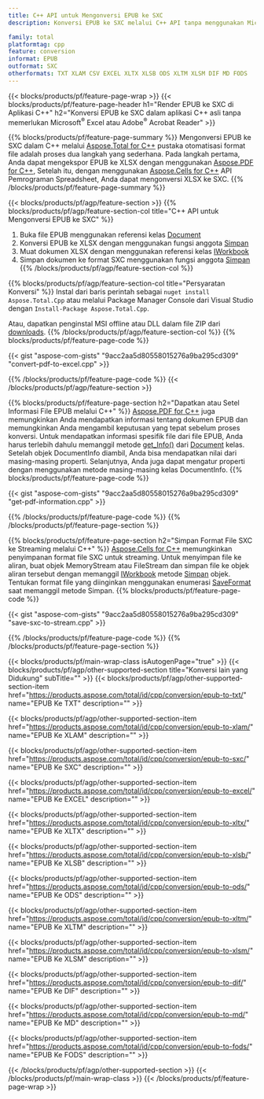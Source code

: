 ```yaml
---
title: C++ API untuk Mengonversi EPUB ke SXC
description: Konversi EPUB ke SXC melalui C++ API tanpa menggunakan Microsoft Excel atau Adobe Reader

family: total
platformtag: cpp
feature: conversion
informat: EPUB
outformat: SXC
otherformats: TXT XLAM CSV EXCEL XLTX XLSB ODS XLTM XLSM DIF MD FODS
---
```

{{< blocks/products/pf/feature-page-wrap >}}
{{< blocks/products/pf/feature-page-header h1="Render EPUB ke SXC di Aplikasi C++" h2="Konversi EPUB ke SXC dalam aplikasi C++ asli tanpa memerlukan Microsoft<sup>&reg;</sup> Excel atau Adobe<sup>&reg;</sup> Acrobat Reader" >}}

{{% blocks/products/pf/feature-page-summary %}}
Mengonversi EPUB ke SXC dalam C++ melalui [Aspose.Total for C++](https://products.aspose.com/total/cpp/) pustaka otomatisasi format file adalah proses dua langkah yang sederhana. Pada langkah pertama, Anda dapat mengekspor EPUB ke XLSX dengan menggunakan [Aspose.PDF for C++](https://products.aspose.com/pdf/cpp/), Setelah itu, dengan menggunakan [Aspose.Cells for C++](https://products.aspose.com/cells/cpp/) API Pemrograman Spreadsheet, Anda dapat mengonversi XLSX ke SXC. 
{{% /blocks/products/pf/feature-page-summary  %}}

{{< blocks/products/pf/agp/feature-section >}}
{{% blocks/products/pf/agp/feature-section-col title="C++ API untuk Mengonversi EPUB ke SXC" %}}
1. Buka file EPUB menggunakan referensi kelas [Document](https://reference.aspose.com/pdf/cpp/class/aspose.pdf.document)
2. Konversi EPUB ke XLSX dengan menggunakan fungsi anggota [Simpan](https://reference.aspose.com/pdf/cpp/class/aspose.pdf.document#a6383c010776212483f51cc41235924db)
3. Muat dokumen XLSX dengan menggunakan referensi kelas [IWorkbook](https://reference.aspose.com/cells/cpp/class/aspose.cells.i_workbook)
4. Simpan dokumen ke format SXC menggunakan fungsi anggota [Simpan](https://reference.aspose.com/cells/cpp/class/aspose.cells.i_workbook#a9460f52a2dec8f4bf623a4905167d997)
{{% /blocks/products/pf/agp/feature-section-col %}}

{{% blocks/products/pf/agp/feature-section-col title="Persyaratan Konversi" %}}
Instal dari baris perintah sebagai ```nuget install Aspose.Total.Cpp``` atau melalui Package Manager Console dari Visual Studio dengan ```Install-Package Aspose.Total.Cpp```.

Atau, dapatkan penginstal MSI offline atau DLL dalam file ZIP dari [downloads](https://releases.aspose.com/total/cpp).
{{% /blocks/products/pf/agp/feature-section-col %}}
{{% blocks/products/pf/feature-page-code %}}

{{< gist "aspose-com-gists" "9acc2aa5d80558015276a9ba295cd309" "convert-pdf-to-excel.cpp" >}}



{{% /blocks/products/pf/feature-page-code %}}
{{< /blocks/products/pf/agp/feature-section >}}

{{% blocks/products/pf/feature-page-section  h2="Dapatkan atau Setel Informasi File EPUB melalui C++" %}}
[Aspose.PDF for C++](https://products.aspose.com/pdf/cpp/) juga memungkinkan Anda mendapatkan informasi tentang dokumen EPUB dan memungkinkan Anda mengambil keputusan yang tepat sebelum proses konversi. Untuk mendapatkan informasi spesifik file dari file EPUB, Anda harus terlebih dahulu memanggil metode [get_Info()](https://reference.aspose.com/pdf/cpp/class/aspose.pdf.document#ae7a6ba620499ffa0dbaa5c813ee96c4a) dari [Document](https://reference.aspose.com/pdf/cpp/class/aspose.pdf.document) kelas. Setelah objek DocumentInfo diambil, Anda bisa mendapatkan nilai dari masing-masing properti. Selanjutnya, Anda juga dapat mengatur properti dengan menggunakan metode masing-masing kelas DocumentInfo.
{{% blocks/products/pf/feature-page-code %}}

{{< gist "aspose-com-gists" "9acc2aa5d80558015276a9ba295cd309" "get-pdf-information.cpp" >}}

{{% /blocks/products/pf/feature-page-code  %}}
{{% /blocks/products/pf/feature-page-section %}}

{{% blocks/products/pf/feature-page-section  h2="Simpan Format File SXC ke Streaming melalui C++" %}}
[Aspose.Cells for C++](https://products.aspose.com/cells/net/) memungkinkan penyimpanan format file SXC untuk streaming. Untuk menyimpan file ke aliran, buat objek MemoryStream atau FileStream dan simpan file ke objek aliran tersebut dengan memanggil [IWorkbook](https://reference.aspose.com/cells/cpp/class/aspose.cells.i_workbook) metode [Simpan](https://reference.aspose.com/cells/cpp/class/aspose.cells.i_workbook#a77072cfb929787df9ad1f38b02f58349) objek. Tentukan format file yang diinginkan menggunakan enumerasi [SaveFormat](https://reference.aspose.com/cells/cpp/namespace/aspose.cells#a11cae527e4e68f1adcac8f47ea64481a) saat memanggil metode Simpan.
{{% blocks/products/pf/feature-page-code %}}

{{< gist "aspose-com-gists" "9acc2aa5d80558015276a9ba295cd309" "save-sxc-to-stream.cpp" >}}

{{% /blocks/products/pf/feature-page-code  %}}
{{% /blocks/products/pf/feature-page-section %}}

{{< blocks/products/pf/main-wrap-class isAutogenPage="true" >}}
{{< blocks/products/pf/agp/other-supported-section title="Konversi lain yang Didukung" subTitle="" >}}
{{< blocks/products/pf/agp/other-supported-section-item href="https://products.aspose.com/total/id/cpp/conversion/epub-to-txt/" name="EPUB Ke TXT" description="" >}}

{{< blocks/products/pf/agp/other-supported-section-item href="https://products.aspose.com/total/id/cpp/conversion/epub-to-xlam/" name="EPUB Ke XLAM" description="" >}}

{{< blocks/products/pf/agp/other-supported-section-item href="https://products.aspose.com/total/id/cpp/conversion/epub-to-sxc/" name="EPUB Ke SXC" description="" >}}

{{< blocks/products/pf/agp/other-supported-section-item href="https://products.aspose.com/total/id/cpp/conversion/epub-to-excel/" name="EPUB Ke EXCEL" description="" >}}

{{< blocks/products/pf/agp/other-supported-section-item href="https://products.aspose.com/total/id/cpp/conversion/epub-to-xltx/" name="EPUB Ke XLTX" description="" >}}

{{< blocks/products/pf/agp/other-supported-section-item href="https://products.aspose.com/total/id/cpp/conversion/epub-to-xlsb/" name="EPUB Ke XLSB" description="" >}}

{{< blocks/products/pf/agp/other-supported-section-item href="https://products.aspose.com/total/id/cpp/conversion/epub-to-ods/" name="EPUB Ke ODS" description="" >}}

{{< blocks/products/pf/agp/other-supported-section-item href="https://products.aspose.com/total/id/cpp/conversion/epub-to-xltm/" name="EPUB Ke XLTM" description="" >}}

{{< blocks/products/pf/agp/other-supported-section-item href="https://products.aspose.com/total/id/cpp/conversion/epub-to-xlsm/" name="EPUB Ke XLSM" description="" >}}

{{< blocks/products/pf/agp/other-supported-section-item href="https://products.aspose.com/total/id/cpp/conversion/epub-to-dif/" name="EPUB Ke DIF" description="" >}}

{{< blocks/products/pf/agp/other-supported-section-item href="https://products.aspose.com/total/id/cpp/conversion/epub-to-md/" name="EPUB Ke MD" description="" >}}

{{< blocks/products/pf/agp/other-supported-section-item href="https://products.aspose.com/total/id/cpp/conversion/epub-to-fods/" name="EPUB Ke FODS" description="" >}}


{{< /blocks/products/pf/agp/other-supported-section >}}
{{< /blocks/products/pf/main-wrap-class >}}
{{< /blocks/products/pf/feature-page-wrap >}}
